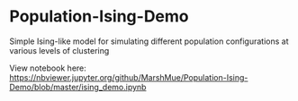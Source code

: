 # Population-Ising-Demo
Simple Ising-like model for simulating different population configurations at various levels of clustering

View notebook here: https://nbviewer.jupyter.org/github/MarshMue/Population-Ising-Demo/blob/master/ising_demo.ipynb
